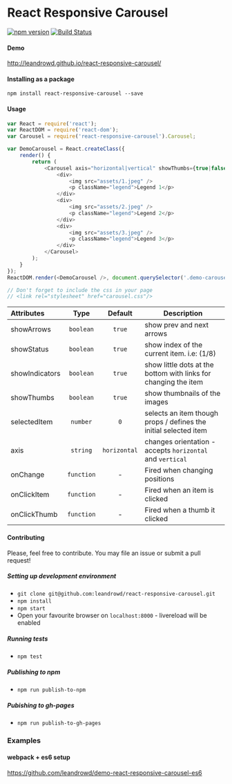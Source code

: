 # React Responsive Carousel

[![npm version](https://badge.fury.io/js/react-responsive-carousel.svg)](https://badge.fury.io/js/react-responsive-carousel)
[![Build Status](https://travis-ci.org/leandrowd/react-responsive-carousel.svg?branch=master)](https://travis-ci.org/leandrowd/react-responsive-carousel)

#### Demo
<http://leandrowd.github.io/react-responsive-carousel/>

#### Installing as a package
`npm install react-responsive-carousel --save`

#### Usage

```javascript
var React = require('react');
var ReactDOM = require('react-dom');
var Carousel = require('react-responsive-carousel').Carousel;

var DemoCarousel = React.createClass({
    render() {
        return (
            <Carousel axis="horizontal|vertical" showThumbs={true|false} showArrows={true|false} onChange={onChange} onClickItem={onClickItem} onClickThumb={onClickThumb}>
                <div>
                    <img src="assets/1.jpeg" />
                    <p className="legend">Legend 1</p>
                </div>
                <div>
                    <img src="assets/2.jpeg" />
                    <p className="legend">Legend 2</p>
                </div>
                <div>
                    <img src="assets/3.jpeg" />
                    <p className="legend">Legend 3</p>
                </div>
            </Carousel>
        );
    }
});
ReactDOM.render(<DemoCarousel />, document.querySelector('.demo-carousel'));

// Don't forget to include the css in your page
// <link rel="stylesheet" href="carousel.css"/>
```

| Attributes | Type | Default | Description |
| :--------- | :--: | :-----: | ----------- |
| showArrows | `boolean` | `true` | show prev and next arrows |
| showStatus | `boolean` | `true` | show index of the current item. i.e: (1/8) |
| showIndicators | `boolean` | `true` | show little dots at the bottom with links for changing the item |
| showThumbs | `boolean` | `true` | show thumbnails of the images |
| selectedItem | `number` | `0` | selects an item though props / defines the initial selected item |
| axis       | `string`  | `horizontal` | changes orientation - accepts `horizontal` and `vertical` |
| onChange   | `function` | - | Fired when changing positions |
| onClickItem   | `function` | - | Fired when an item is clicked |
| onClickThumb   | `function` | - | Fired when a thumb it clicked |


#### Contributing
Please, feel free to contribute. You may file an issue or submit a pull request!

##### Setting up development environment
- `git clone git@github.com:leandrowd/react-responsive-carousel.git`
- `npm install`
- `npm start`
- Open your favourite browser on `localhost:8000` - livereload will be enabled

##### Running tests
- `npm test`

##### Publishing to npm
- `npm run publish-to-npm`

##### Pubishing to gh-pages
- `npm run publish-to-gh-pages`

### Examples
#### webpack + es6 setup
<https://github.com/leandrowd/demo-react-responsive-carousel-es6>
